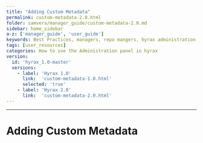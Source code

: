 ```yaml
---
title: "Adding Custom Metadata"
permalink: custom-metadata-2.0.html
folder: samvera/manager_guide/custom-metadata-2.0.md
sidebar: home_sidebar
a-z: ['manager_guide', 'user_guide']
keywords: Best Practices, managers, repo mangers, hyrax administration
tags: [user_resources]
categories: How to use the Administration panel in hyrax
version:
  id: 'hyrax_1.0-master'
  versions:  
    - label: 'Hyrax 1.0'
      link:  'custom-metadata-1.0.html'
      selected: 'true'
    - label: 'Hyrax 2.0'
      link:  'custom-metadata-2.0.html'
---
```

---

# Adding Custom Metadata
